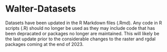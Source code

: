 # Walter-Datasets

Datasets have been updated in the R Markdown files (.Rmd). Any code in R scripts (.R) should no longer be used as they may include code that has been depracated or packages no longer are maintained. This will likely be the last update prior to the considerable changes to the raster and rgdal packages coming at the end of 2023. 
